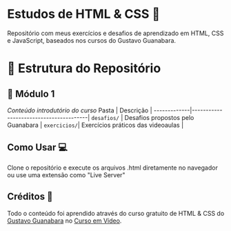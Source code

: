 # Estudos de HTML & CSS 🎨  
Repositório com meus exercícios e desafios de aprendizado em HTML, CSS e JavaScript, baseados nos cursos do Gustavo Guanabara.  

# 📂 Estrutura do Repositório

## 📌 Módulo 1 
*Conteúdo introdutório do curso*
Pasta        | Descrição                              |
-------------|----------------------------------------|
`desafios/`  | Desafios propostos pelo Guanabara      |
`exercicios/`| Exercícios práticos das videoaulas     |

## Como Usar 💻 
Clone o repositório e execute os arquivos .html diretamente no navegador ou use uma extensão como "Live Server"

## Créditos 🙏
Todo o conteúdo foi aprendido através do curso gratuito de HTML & CSS do [Gustavo Guanabara](https://github.com/gustavoguanabara) no [Curso em Vídeo](https://www.cursoemvideo.com).